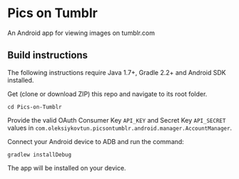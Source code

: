 # Pics on Tumblr

An Android app for viewing images on tumblr.com


## Build instructions

The following instructions require Java 1.7+, Gradle 2.2+ and Android SDK installed.

Get (clone or download ZIP) this repo and navigate to its root folder.

    cd Pics-on-Tumblr

Provide the valid OAuth Consumer Key `API_KEY` and Secret Key `API_SECRET` values
in `com.oleksiykovtun.picsontumblr.android.manager.AccountManager`.

Connect your Android device to ADB and run the command:

    gradlew installDebug

The app will be installed on your device.
